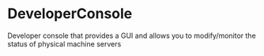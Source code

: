 # DeveloperConsole
Developer console that provides a GUI and allows you to modify/monitor the status of physical machine servers
